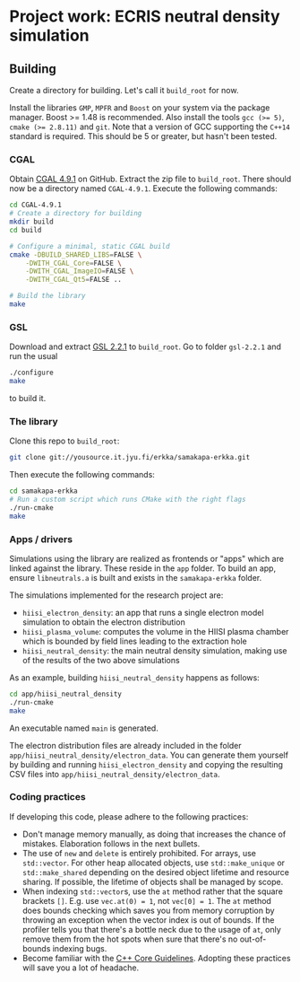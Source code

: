 # Project work: ECRIS neutral density simulation

## Building
Create a directory for building. Let's call it `build_root` for now.

Install the libraries `GMP`, `MPFR` and `Boost` on your system via the package manager.
Boost >= 1.48 is recommended.
Also install the tools `gcc (>= 5)`, `cmake (>= 2.8.11)` and `git`. Note that a version of GCC
supporting the `C++14` standard is required. This should be 5 or greater, but hasn't
been tested.

### CGAL
Obtain [CGAL 4.9.1](https://github.com/CGAL/cgal/releases/download/releases%2FCGAL-4.9.1/CGAL-4.9.1.zip) on
GitHub. Extract the zip file to `build_root`. There should now be a directory
named `CGAL-4.9.1`. Execute the following commands:
```sh
cd CGAL-4.9.1
# Create a directory for building
mkdir build
cd build

# Configure a minimal, static CGAL build
cmake -DBUILD_SHARED_LIBS=FALSE \
    -DWITH_CGAL_Core=FALSE \
    -DWITH_CGAL_ImageIO=FALSE \
    -DWITH_CGAL_Qt5=FALSE ..

# Build the library
make
```

### GSL
Download and extract [GSL 2.2.1](ftp://ftp.gnu.org/gnu/gsl/gsl-2.2.1.tar.gz) to `build_root`. Go to folder `gsl-2.2.1` and run the usual
```sh
./configure
make
```
to build it.

### The library
Clone this repo to `build_root`:
```sh
git clone git://yousource.it.jyu.fi/erkka/samakapa-erkka.git
```
Then execute the following commands:
```sh
cd samakapa-erkka
# Run a custom script which runs CMake with the right flags
./run-cmake
make
```

### Apps / drivers
Simulations using the library are realized as frontends or "apps" which are
linked against the library. These reside in the `app` folder. To build an app,
ensure `libneutrals.a` is built and exists in the `samakapa-erkka` folder.

The simulations implemented for the research project are:

* `hiisi_electron_density`: an app that runs a single electron model simulation to obtain the electron distribution
* `hiisi_plasma_volume`: computes the volume in the HIISI plasma chamber which
  is bounded by field lines leading to the extraction hole
* `hiisi_neutral_density`: the main neutral density simulation, making use of
  the results of the two above simulations

As an example, building `hiisi_neutral_density` happens as follows:
```sh
cd app/hiisi_neutral_density
./run-cmake
make
```
An executable named `main` is generated.

The electron distribution files are already included in the folder
`app/hiisi_neutral_density/electron_data`. You can generate them yourself by
building and running `hiisi_electron_density` and copying the resulting CSV
files into `app/hiisi_neutral_density/electron_data`.

### Coding practices
If developing this code, please adhere to the following practices:

* Don't manage memory manually, as doing that increases the chance of mistakes. Elaboration follows in the next bullets.
* The use of `new` and `delete` is entirely prohibited. For arrays, use `std::vector`.
  For other heap allocated objects, use `std::make_unique` or
  `std::make_shared` depending on the desired object lifetime and resource
  sharing. If possible, the lifetime of objects shall be managed by scope.
* When indexing `std::vector`s, use the `at` method rather that the square brackets
  `[]`. E.g. use `vec.at(0) = 1`, not `vec[0] = 1`. The `at` method does bounds
  checking which saves you from memory corruption by throwing an exception when
  the vector index is out of bounds. If the profiler tells you
  that there's a bottle neck due to the usage of `at`, only remove them from the
  hot spots when sure that there's no out-of-bounds indexing bugs.
* Become familiar with the [C++ Core
  Guidelines](https://isocpp.github.io/CppCoreGuidelines/). Adopting these
  practices will save you a lot of headache.


